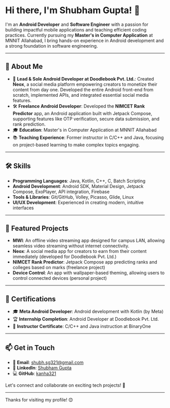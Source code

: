 # Hi there, I'm Shubham Gupta! 👋

I'm an **Android Developer** and **Software Engineer** with a passion for building impactful mobile applications and teaching efficient coding practices. Currently pursuing my **Master's in Computer Application** at MNNIT Allahabad, I bring hands-on experience in Android development and a strong foundation in software engineering.

---

## 🌟 About Me

- 💼 **Lead & Sole Android Developer at Doodlebook Pvt. Ltd.**: Created **Neox**, a social media platform empowering creators to monetize their content from day one. Developed the entire Android front-end from scratch, implemented APIs, and integrated essential social media features.
- 🛠 **Freelance Android Developer**: Developed the **NIMCET Rank Predictor** app, an Android application built with Jetpack Compose, supporting features like OTP verification, secure data submission, and rank prediction.
- 🎓 **Education**: Master's in Computer Application at MNNIT Allahabad
- 📚 **Teaching Experience**: Former instructor in C/C++ and Java, focusing on project-based learning to make complex topics engaging.

---

## 🛠 Skills

- **Programming Languages**: Java, Kotlin, C++, C, Batch Scripting
- **Android Development**: Android SDK, Material Design, Jetpack Compose, ExoPlayer, API integration, Firebase
- **Tools & Libraries**: Git/GitHub, Volley, Picasso, Glide, Linux
- **UI/UX Development**: Experienced in creating modern, intuitive interfaces

---

## 🚀 Featured Projects

- **MWI**: An offline video streaming app designed for campus LAN, allowing seamless video streaming without internet connectivity.
- **Neox**: A social media app for creators to earn from their content immediately (developed for Doodlebook Pvt. Ltd.)
- **NIMCET Rank Predictor**: Jetpack Compose app predicting ranks and colleges based on marks (freelance project)
- **Device Control**: An app with wallpaper-based theming, allowing users to control connected devices (personal project)

---

## 📄 Certifications

- 🎓 **Meta Android Developer**: Android development with Kotlin (by Meta)
- 🏆 **Internship Completion**: Android Developer at Doodlebook Pvt. Ltd.
- 📜 **Instructor Certificate**: C/C++ and Java instruction at BinaryOne

---

## 📫 Get in Touch

- 📧 **Email**: shubh.sg321@gmail.com
- 💼 **LinkedIn**: [Shubham Gupta](https://www.linkedin.com/in/shubham-gupta-593787219)
- 💻 **GitHub**: [kanha321](https://github.com/kanha321)

Let's connect and collaborate on exciting tech projects! 🚀

---

Thanks for visiting my profile! 😊
